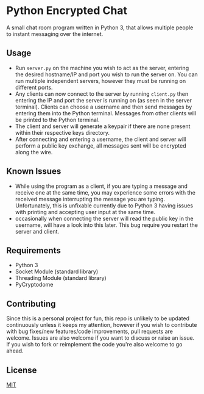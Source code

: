 # Python Encrypted Chat
A small chat room program written in Python 3, that allows multiple people to instant messaging over the internet.

## Usage
- Run ``server.py`` on the machine you wish to act as the server, entering the desired hostname/IP and port you wish to run the server on. You can run multiple independent servers, however they must be running on different ports.
- Any clients can now connect to the server by running ``client.py`` then entering the IP and port the server is running on (as seen in the server terminal). Clients can choose a username and then send messages by entering them into the Python terminal. Messages from other clients will be printed to the Python terminal.
- The client and server will generate a keypair if there are none present within their respective keys directory.
- After connecting and entering a username, the client and server will perform a public key exchange, all messages sent will be encrypted along the wire.

## Known Issues
- While using the program as a client, if you are typing a message and receive one at the same time, you may experience some errors with the received message interrupting the message you are typing. Unfortunately, this is unfixable currently due to Python 3 having issues with printing and accepting user input at the same time.
- occasionally when connecting the server will read the public key in the username, will have a look into this later. This bug require you restart the server and client.

## Requirements
- Python 3
- Socket Module (standard library)
- Threading Module (standard library)
- PyCryptodome

## Contributing
Since this is a personal project for fun, this repo is unlikely to be updated continuously unless it keeps my attention, however if you wish to contribute with bug fixes/new features/code improvements, pull requests are welcome. Issues are also welcome if you want to discuss or raise an issue. If you wish to fork or reimplement the code you're also welcome to go ahead.

## License
[MIT](https://choosealicense.com/licenses/mit/)

